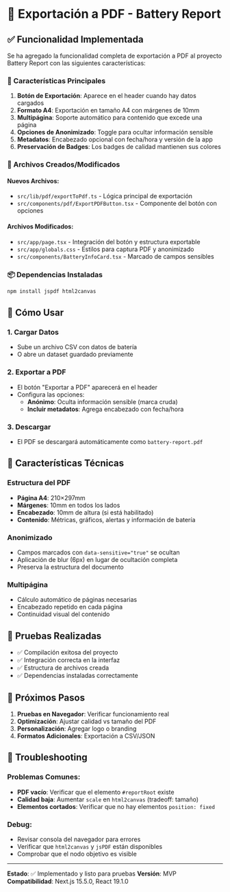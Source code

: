 # 📄 Exportación a PDF - Battery Report

## ✅ Funcionalidad Implementada

Se ha agregado la funcionalidad completa de exportación a PDF al proyecto Battery Report con las siguientes características:

### 🎯 Características Principales

1. **Botón de Exportación**: Aparece en el header cuando hay datos cargados
2. **Formato A4**: Exportación en tamaño A4 con márgenes de 10mm
3. **Multipágina**: Soporte automático para contenido que excede una página
4. **Opciones de Anonimizado**: Toggle para ocultar información sensible
5. **Metadatos**: Encabezado opcional con fecha/hora y versión de la app
6. **Preservación de Badges**: Los badges de calidad mantienen sus colores

### 🔧 Archivos Creados/Modificados

#### Nuevos Archivos:
- `src/lib/pdf/exportToPdf.ts` - Lógica principal de exportación
- `src/components/pdf/ExportPDFButton.tsx` - Componente del botón con opciones

#### Archivos Modificados:
- `src/app/page.tsx` - Integración del botón y estructura exportable
- `src/app/globals.css` - Estilos para captura PDF y anonimizado
- `src/components/BatteryInfoCard.tsx` - Marcado de campos sensibles

### 📦 Dependencias Instaladas

```bash
npm install jspdf html2canvas
```

## 🚀 Cómo Usar

### 1. Cargar Datos
- Sube un archivo CSV con datos de batería
- O abre un dataset guardado previamente

### 2. Exportar a PDF
- El botón "Exportar a PDF" aparecerá en el header
- Configura las opciones:
  - **Anónimo**: Oculta información sensible (marca cruda)
  - **Incluir metadatos**: Agrega encabezado con fecha/hora

### 3. Descargar
- El PDF se descargará automáticamente como `battery-report.pdf`

## 🎨 Características Técnicas

### Estructura del PDF
- **Página A4**: 210×297mm
- **Márgenes**: 10mm en todos los lados
- **Encabezado**: 10mm de altura (si está habilitado)
- **Contenido**: Métricas, gráficos, alertas y información de batería

### Anonimizado
- Campos marcados con `data-sensitive="true"` se ocultan
- Aplicación de blur (6px) en lugar de ocultación completa
- Preserva la estructura del documento

### Multipágina
- Cálculo automático de páginas necesarias
- Encabezado repetido en cada página
- Continuidad visual del contenido

## 🧪 Pruebas Realizadas

- ✅ Compilación exitosa del proyecto
- ✅ Integración correcta en la interfaz
- ✅ Estructura de archivos creada
- ✅ Dependencias instaladas correctamente

## 🔮 Próximos Pasos

1. **Pruebas en Navegador**: Verificar funcionamiento real
2. **Optimización**: Ajustar calidad vs tamaño del PDF
3. **Personalización**: Agregar logo o branding
4. **Formatos Adicionales**: Exportación a CSV/JSON

## 🐛 Troubleshooting

### Problemas Comunes:
- **PDF vacío**: Verificar que el elemento `#reportRoot` existe
- **Calidad baja**: Aumentar `scale` en `html2canvas` (tradeoff: tamaño)
- **Elementos cortados**: Verificar que no hay elementos `position: fixed`

### Debug:
- Revisar consola del navegador para errores
- Verificar que `html2canvas` y `jsPDF` están disponibles
- Comprobar que el nodo objetivo es visible

---

**Estado**: ✅ Implementado y listo para pruebas
**Versión**: MVP
**Compatibilidad**: Next.js 15.5.0, React 19.1.0
